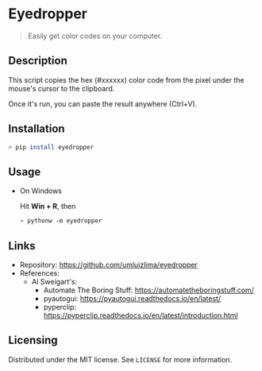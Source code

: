 # Eyedropper
> Easily get color codes on your computer.

## Description

This script copies the hex (#xxxxxx) color code from the pixel under the mouse's cursor to the clipboard.

Once it's run, you can paste the result anywhere (Ctrl+V).

## Installation

```sh
> pip install eyedropper
```

## Usage

- On Windows

  Hit **Win + R**, then
  ```sh
  > pythonw -m eyedropper
  ```

## Links
- Repository: https://github.com/umluizlima/eyedropper
- References:
  - Al Sweigart's:
    - Automate The Boring Stuff: https://automatetheboringstuff.com/
    - pyautogui: https://pyautogui.readthedocs.io/en/latest/
    - pyperclip: https://pyperclip.readthedocs.io/en/latest/introduction.html

## Licensing
Distributed under the MIT license. See `LICENSE` for more information.
